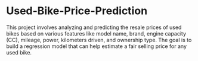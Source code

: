 # Used-Bike-Price-Prediction
This project involves analyzing and predicting the resale prices of used bikes based on various features like model name, brand, engine capacity (CC), mileage, power, kilometers driven, and ownership type. The goal is to build a regression model that can help estimate a fair selling price for any used bike.
